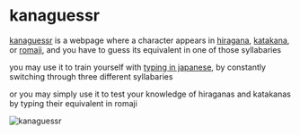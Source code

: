 # kanaguessr

[kanaguessr](https://kanaguessr.taevas.xyz/) is a webpage where a character appears in [hiragana](https://en.wikipedia.org/wiki/Hiragana), [katakana](https://en.wikipedia.org/wiki/Katakana), or [romaji](https://en.wikipedia.org/wiki/Romanization_of_Japanese), and you have to guess its equivalent in one of those syllabaries

you may use it to train yourself with [typing in japanese](https://www.coscom.co.jp/learnjapanese801/msime_win10_en1.html), by constantly switching through three different syllabaries

or you may simply use it to test your knowledge of hiraganas and katakanas by typing their equivalent in romaji

![kanaguessr](https://user-images.githubusercontent.com/67872932/223125696-6c15bc2f-416b-4eb0-9322-32053e24ef9d.gif)
